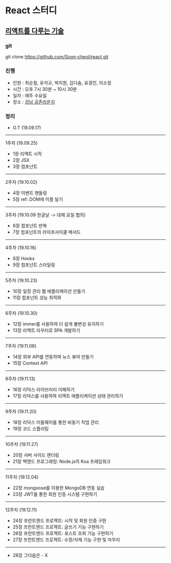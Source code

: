 # React 스터디
## <a href="https://www.gilbut.co.kr/book/view?bookcode=BN002496">리액트를 다루는 기술</a>

### git
git clone https://github.com/Soon-cheol/react.git

### 진행
- 인원 : 최순철, 유석규, 박지원, 김다솜, 유경진, 이소정
- 시간 : 오후 7시 30분 ~ 10시 30분
- 일자 : 매주 수요일
- 장소 : <a href="https://www.spacecloud.kr/space/16034" target="_blank">강남 공존라운지</a>

### 정리
- O.T (19.09.17)
--------------------------------------
1주차 (19.09.25)
- 1장 리액트 시작
- 2장 JSX
- 3장 컴포넌트
--------------------------------------
2주차 (19.10.02)
- 4장 이벤트 핸들링
- 5장 ref: DOM에 이름 달기
--------------------------------------
3주차 (19.10.09 한글날 -> 대체 요일 협의)
- 6장 컴포넌트 반복
- 7장 컴포넌트의 라이프사이클 메서드
--------------------------------------
4주차 (19.10.16)
- 8장 Hooks
- 9장 컴포넌트 스타일링
--------------------------------------
5주차 (19.10.23)
- 10장 일정 관리 웹 애플리케이션 만들기
- 11장 컴포넌트 성능 최적화
--------------------------------------
6주차 (19.10.30)
- 12장 immer를 사용하여 더 쉽게 불변성 유지하기
- 13장 리액트 라우터로 SPA 개발하기
--------------------------------------
7주차 (19.11.06)
- 14장 외부 API를 연동하여 뉴스 뷰어 만들기
- 15장 Context API
--------------------------------------
8주차 (19.11.13)
- 16장 리덕스 라이브러리 이해하기
- 17장 리덕스를 사용하여 리액트 애플리케이션 상태 관리하기
--------------------------------------
9주차 (19.11.20)
- 18장 리덕스 미들웨어를 통한 비동기 작업 관리
- 19장 코드 스플리팅
--------------------------------------
10주차 (19.11.27)
- 20장 서버 사이드 렌더링
- 21장 백엔드 프로그래밍: Node.js의 Koa 프레임워크
--------------------------------------
11주차 (19.12.04)
- 22장 mongoose를 이용한 MongoDB 연동 실습
- 23장 JWT를 통한 회원 인증 시스템 구현하기
--------------------------------------
12주차 (19.12.11)
- 24장 프런트엔드 프로젝트: 시작 및 회원 인증 구현
- 25장 프런트엔드 프로젝트: 글쓰기 기능 구현하기
- 26장 프런트엔드 프로젝트: 포스트 조회 기능 구현하기
- 27장 프런트엔드 프로젝트: 수정/삭제 기능 구현 및 마무리
--------------------------------------
- 28장 그다음은 - X
